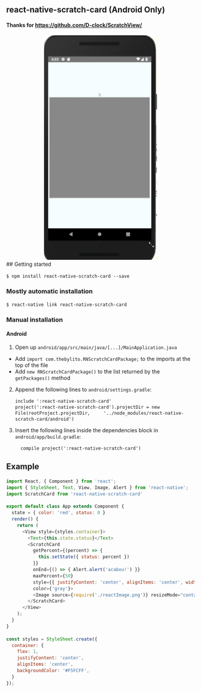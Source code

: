
## react-native-scratch-card (Android Only)


#### Thanks for https://github.com/D-clock/ScratchView/

<center>
<img style="align:center" src="preview.gif" height="600">
</center>
## Getting started

`$ npm install react-native-scratch-card --save`

### Mostly automatic installation

`$ react-native link react-native-scratch-card`

### Manual installation

#### Android

1. Open up `android/app/src/main/java/[...]/MainApplication.java`
  - Add `import com.thebylito.RNScratchCardPackage;` to the imports at the top of the file
  - Add `new RNScratchCardPackage()` to the list returned by the `getPackages()` method
2. Append the following lines to `android/settings.gradle`:
  	```
  	include ':react-native-scratch-card'
  	project(':react-native-scratch-card').projectDir = new File(rootProject.projectDir, 	'../node_modules/react-native-scratch-card/android')
  	```
3. Insert the following lines inside the dependencies block in `android/app/build.gradle`:
  	```
      compile project(':react-native-scratch-card')
  	```

## Example
```javascript
import React, { Component } from 'react';
import { StyleSheet, Text, View, Image, Alert } from 'react-native';
import ScratchCard from 'react-native-scratch-card'

export default class App extends Component {
  state = { color: 'red', status: 0 }
  render() {
    return (
      <View style={styles.container}>
        <Text>{this.state.status}</Text>
        <ScratchCard
          getPercent={(percent) => {
            this.setState({ status: percent })
          }}
          onEnd={() => { Alert.alert('acabou!') }}
          maxPercent={50}
          style={{ justifyContent: 'center', alignItems: 'center', width: 400, height: 400 }}
          color={'gray'}>
          <Image source={require('./reactImage.png')} resizeMode="contain" />
        </ScratchCard>
      </View>
    );
  }
}

const styles = StyleSheet.create({
  container: {
    flex: 1,
    justifyContent: 'center',
    alignItems: 'center',
    backgroundColor: '#F5FCFF',
  }
});
```
  
